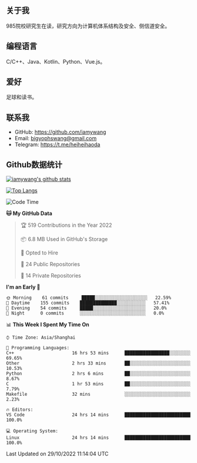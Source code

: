 ## 关于我

985院校研究生在读，研究方向为计算机体系结构及安全、侧信道安全。

## 编程语言

C/C++、Java、Kotlin、Python、Vue.js。

## 爱好

足球和读书。

## 联系我

- GitHub: https://github.com/iamywang
- Email: bigyophswang@gmail.com
- Telegram: https://t.me/heiheihaoda

## Github数据统计

[![iamywang's github stats](https://github-readme-stats.vercel.app/api?username=iamywang&count_private=true&show_icons=true)]()

[![Top Langs](https://github-readme-stats.vercel.app/api/top-langs/?username=iamywang&layout=compact)]()

<!--START_SECTION:waka-->
![Code Time](http://img.shields.io/badge/Code%20Time-642%20hrs%2036%20mins-blue)

**🐱 My GitHub Data** 

> 🏆 519 Contributions in the Year 2022
 > 
> 📦 6.8 MB Used in GitHub's Storage 
 > 
> 💼 Opted to Hire
 > 
> 📜 24 Public Repositories 
 > 
> 🔑 14 Private Repositories  
 > 
**I'm an Early 🐤** 

```text
🌞 Morning    61 commits     █████░░░░░░░░░░░░░░░░░░░░   22.59% 
🌆 Daytime    155 commits    ██████████████░░░░░░░░░░░   57.41% 
🌃 Evening    54 commits     █████░░░░░░░░░░░░░░░░░░░░   20.0% 
🌙 Night      0 commits      ░░░░░░░░░░░░░░░░░░░░░░░░░   0.0%

```


📊 **This Week I Spent My Time On** 

```text
⌚︎ Time Zone: Asia/Shanghai

💬 Programming Languages: 
C++                      16 hrs 53 mins      █████████████████░░░░░░░░   69.65% 
Other                    2 hrs 33 mins       ██░░░░░░░░░░░░░░░░░░░░░░░   10.53% 
Python                   2 hrs 6 mins        ██░░░░░░░░░░░░░░░░░░░░░░░   8.67% 
C                        1 hr 53 mins        ██░░░░░░░░░░░░░░░░░░░░░░░   7.79% 
Makefile                 32 mins             ░░░░░░░░░░░░░░░░░░░░░░░░░   2.23%

🔥 Editors: 
VS Code                  24 hrs 14 mins      █████████████████████████   100.0%

💻 Operating System: 
Linux                    24 hrs 14 mins      █████████████████████████   100.0%

```


 Last Updated on 29/10/2022 11:14:04 UTC
<!--END_SECTION:waka-->
